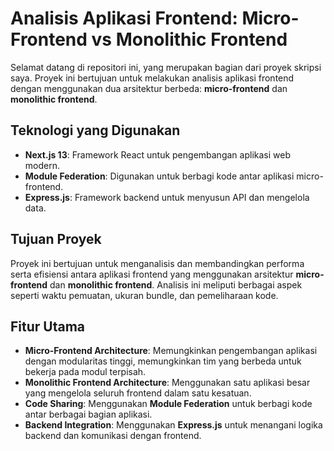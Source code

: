 # Analisis Aplikasi Frontend: Micro-Frontend vs Monolithic Frontend

Selamat datang di repositori ini, yang merupakan bagian dari proyek skripsi saya. Proyek ini bertujuan untuk melakukan analisis aplikasi frontend dengan menggunakan dua arsitektur berbeda: **micro-frontend** dan **monolithic frontend**.

## Teknologi yang Digunakan

- **Next.js 13**: Framework React untuk pengembangan aplikasi web modern.
- **Module Federation**: Digunakan untuk berbagi kode antar aplikasi micro-frontend.
- **Express.js**: Framework backend untuk menyusun API dan mengelola data.

## Tujuan Proyek

Proyek ini bertujuan untuk menganalisis dan membandingkan performa serta efisiensi antara aplikasi frontend yang menggunakan arsitektur **micro-frontend** dan **monolithic frontend**. Analisis ini meliputi berbagai aspek seperti waktu pemuatan, ukuran bundle, dan pemeliharaan kode.

## Fitur Utama

- **Micro-Frontend Architecture**: Memungkinkan pengembangan aplikasi dengan modularitas tinggi, memungkinkan tim yang berbeda untuk bekerja pada modul terpisah.
- **Monolithic Frontend Architecture**: Menggunakan satu aplikasi besar yang mengelola seluruh frontend dalam satu kesatuan.
- **Code Sharing**: Menggunakan **Module Federation** untuk berbagi kode antar berbagai bagian aplikasi.
- **Backend Integration**: Menggunakan **Express.js** untuk menangani logika backend dan komunikasi dengan frontend.
